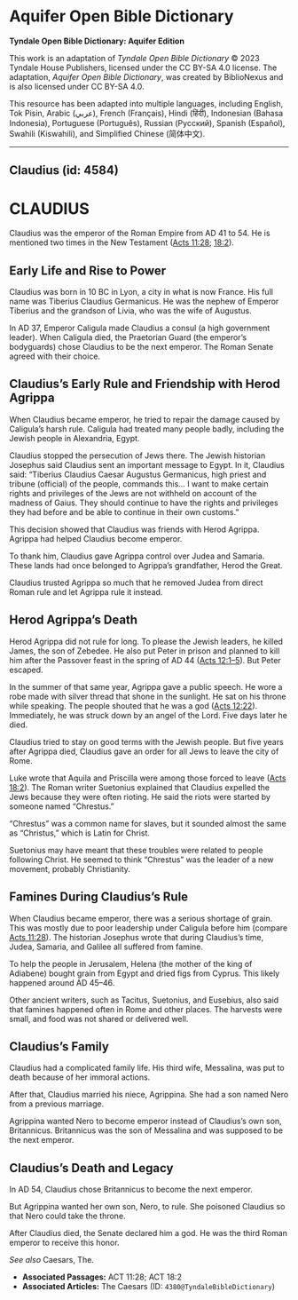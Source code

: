 # Aquifer Open Bible Dictionary

**Tyndale Open Bible Dictionary: Aquifer Edition**

This work is an adaptation of *Tyndale Open Bible Dictionary* © 2023 Tyndale House Publishers, licensed under the CC BY\-SA 4\.0 license. The adaptation, *Aquifer Open Bible Dictionary*, was created by BiblioNexus and is also licensed under CC BY\-SA 4\.0\.

This resource has been adapted into multiple languages, including English, Tok Pisin, Arabic (عربي), French (Français), Hindi (हिंदी), Indonesian (Bahasa Indonesia), Portuguese (Português), Russian (Русский), Spanish (Español), Swahili (Kiswahili), and Simplified Chinese (简体中文).



--------------------------------

## Claudius (id: 4584)

CLAUDIUS
========

Claudius was the emperor of the Roman Empire from AD 41 to 54\. He is mentioned two times in the New Testament ([Acts 11:28](https://ref.ly/Acts11:28); [18:2](https://ref.ly/Acts18:2)). 

Early Life and Rise to Power
----------------------------

Claudius was born in 10 BC in Lyon, a city in what is now France. His full name was Tiberius Claudius Germanicus. He was the nephew of Emperor Tiberius and the grandson of Livia, who was the wife of Augustus.

In AD 37, Emperor Caligula made Claudius a consul (a high government leader). When Caligula died, the Praetorian Guard (the emperor’s bodyguards) chose Claudius to be the next emperor. The Roman Senate agreed with their choice.

Claudius’s Early Rule and Friendship with Herod Agrippa
-------------------------------------------------------

When Claudius became emperor, he tried to repair the damage caused by Caligula’s harsh rule. Caligula had treated many people badly, including the Jewish people in Alexandria, Egypt.

Claudius stopped the persecution of Jews there. The Jewish historian Josephus said Claudius sent an important message to Egypt. In it, Claudius said: “Tiberius Claudius Caesar Augustus Germanicus, high priest and tribune (official) of the people, commands this… I want to make certain rights and privileges of the Jews are not withheld on account of the madness of Gaius. They should continue to have the rights and privileges they had before and be able to continue in their own customs.”

This decision showed that Claudius was friends with Herod Agrippa. Agrippa had helped Claudius become emperor.

To thank him, Claudius gave Agrippa control over Judea and Samaria. These lands had once belonged to Agrippa’s grandfather, Herod the Great.

Claudius trusted Agrippa so much that he removed Judea from direct Roman rule and let Agrippa rule it instead.

Herod Agrippa’s Death
---------------------

Herod Agrippa did not rule for long. To please the Jewish leaders, he killed James, the son of Zebedee. He also put Peter in prison and planned to kill him after the Passover feast in the spring of AD 44 ([Acts 12:1–5](https://ref.ly/Acts12:1-Acts12:5)). But Peter escaped. 

In the summer of that same year, Agrippa gave a public speech. He wore a robe made with silver thread that shone in the sunlight. He sat on his throne while speaking. The people shouted that he was a god ([Acts 12:22](https://ref.ly/Acts12:22)). Immediately, he was struck down by an angel of the Lord. Five days later he died.

Claudius tried to stay on good terms with the Jewish people. But five years after Agrippa died, Claudius gave an order for all Jews to leave the city of Rome.

Luke wrote that Aquila and Priscilla were among those forced to leave ([Acts 18:2](https://ref.ly/Acts18:2)). The Roman writer Suetonius explained that Claudius expelled the Jews because they were often rioting. He said the riots were started by someone named “Chrestus.”

“Chrestus” was a common name for slaves, but it sounded almost the same as “Christus,” which is Latin for Christ.

Suetonius may have meant that these troubles were related to people following Christ. He seemed to think “Chrestus” was the leader of a new movement, probably Christianity.

Famines During Claudius’s Rule
------------------------------

When Claudius became emperor, there was a serious shortage of grain. This was mostly due to poor leadership under Caligula before him (compare [Acts 11:28](https://ref.ly/Acts11:28)). The historian Josephus wrote that during Claudius’s time, Judea, Samaria, and Galilee all suffered from famine.

To help the people in Jerusalem, Helena (the mother of the king of Adiabene) bought grain from Egypt and dried figs from Cyprus. This likely happened around AD 45–46\.

Other ancient writers, such as Tacitus, Suetonius, and Eusebius, also said that famines happened often in Rome and other places. The harvests were small, and food was not shared or delivered well.

Claudius’s Family
-----------------

Claudius had a complicated family life. His third wife, Messalina, was put to death because of her immoral actions.

After that, Claudius married his niece, Agrippina. She had a son named Nero from a previous marriage.

Agrippina wanted Nero to become emperor instead of Claudius’s own son, Britannicus. Britannicus was the son of Messalina and was supposed to be the next emperor.

Claudius’s Death and Legacy
---------------------------

In AD 54, Claudius chose Britannicus to become the next emperor.

But Agrippina wanted her own son, Nero, to rule. She poisoned Claudius so that Nero could take the throne.

After Claudius died, the Senate declared him a god. He was the third Roman emperor to receive this honor.

*See also* Caesars, The.

* **Associated Passages:** ACT 11:28; ACT 18:2
* **Associated Articles:** The Caesars (ID: `4380@TyndaleBibleDictionary`)


